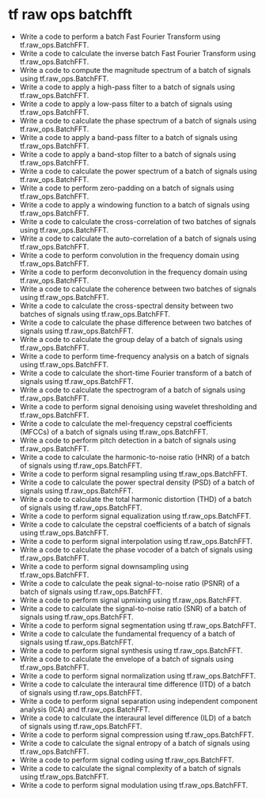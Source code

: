 # tf raw ops batchfft

- Write a code to perform a batch Fast Fourier Transform using tf.raw_ops.BatchFFT.
- Write a code to calculate the inverse batch Fast Fourier Transform using tf.raw_ops.BatchFFT.
- Write a code to compute the magnitude spectrum of a batch of signals using tf.raw_ops.BatchFFT.
- Write a code to apply a high-pass filter to a batch of signals using tf.raw_ops.BatchFFT.
- Write a code to apply a low-pass filter to a batch of signals using tf.raw_ops.BatchFFT.
- Write a code to calculate the phase spectrum of a batch of signals using tf.raw_ops.BatchFFT.
- Write a code to apply a band-pass filter to a batch of signals using tf.raw_ops.BatchFFT.
- Write a code to apply a band-stop filter to a batch of signals using tf.raw_ops.BatchFFT.
- Write a code to calculate the power spectrum of a batch of signals using tf.raw_ops.BatchFFT.
- Write a code to perform zero-padding on a batch of signals using tf.raw_ops.BatchFFT.
- Write a code to apply a windowing function to a batch of signals using tf.raw_ops.BatchFFT.
- Write a code to calculate the cross-correlation of two batches of signals using tf.raw_ops.BatchFFT.
- Write a code to calculate the auto-correlation of a batch of signals using tf.raw_ops.BatchFFT.
- Write a code to perform convolution in the frequency domain using tf.raw_ops.BatchFFT.
- Write a code to perform deconvolution in the frequency domain using tf.raw_ops.BatchFFT.
- Write a code to calculate the coherence between two batches of signals using tf.raw_ops.BatchFFT.
- Write a code to calculate the cross-spectral density between two batches of signals using tf.raw_ops.BatchFFT.
- Write a code to calculate the phase difference between two batches of signals using tf.raw_ops.BatchFFT.
- Write a code to calculate the group delay of a batch of signals using tf.raw_ops.BatchFFT.
- Write a code to perform time-frequency analysis on a batch of signals using tf.raw_ops.BatchFFT.
- Write a code to calculate the short-time Fourier transform of a batch of signals using tf.raw_ops.BatchFFT.
- Write a code to calculate the spectrogram of a batch of signals using tf.raw_ops.BatchFFT.
- Write a code to perform signal denoising using wavelet thresholding and tf.raw_ops.BatchFFT.
- Write a code to calculate the mel-frequency cepstral coefficients (MFCCs) of a batch of signals using tf.raw_ops.BatchFFT.
- Write a code to perform pitch detection in a batch of signals using tf.raw_ops.BatchFFT.
- Write a code to calculate the harmonic-to-noise ratio (HNR) of a batch of signals using tf.raw_ops.BatchFFT.
- Write a code to perform signal resampling using tf.raw_ops.BatchFFT.
- Write a code to calculate the power spectral density (PSD) of a batch of signals using tf.raw_ops.BatchFFT.
- Write a code to calculate the total harmonic distortion (THD) of a batch of signals using tf.raw_ops.BatchFFT.
- Write a code to perform signal equalization using tf.raw_ops.BatchFFT.
- Write a code to calculate the cepstral coefficients of a batch of signals using tf.raw_ops.BatchFFT.
- Write a code to perform signal interpolation using tf.raw_ops.BatchFFT.
- Write a code to calculate the phase vocoder of a batch of signals using tf.raw_ops.BatchFFT.
- Write a code to perform signal downsampling using tf.raw_ops.BatchFFT.
- Write a code to calculate the peak signal-to-noise ratio (PSNR) of a batch of signals using tf.raw_ops.BatchFFT.
- Write a code to perform signal upmixing using tf.raw_ops.BatchFFT.
- Write a code to calculate the signal-to-noise ratio (SNR) of a batch of signals using tf.raw_ops.BatchFFT.
- Write a code to perform signal segmentation using tf.raw_ops.BatchFFT.
- Write a code to calculate the fundamental frequency of a batch of signals using tf.raw_ops.BatchFFT.
- Write a code to perform signal synthesis using tf.raw_ops.BatchFFT.
- Write a code to calculate the envelope of a batch of signals using tf.raw_ops.BatchFFT.
- Write a code to perform signal normalization using tf.raw_ops.BatchFFT.
- Write a code to calculate the interaural time difference (ITD) of a batch of signals using tf.raw_ops.BatchFFT.
- Write a code to perform signal separation using independent component analysis (ICA) and tf.raw_ops.BatchFFT.
- Write a code to calculate the interaural level difference (ILD) of a batch of signals using tf.raw_ops.BatchFFT.
- Write a code to perform signal compression using tf.raw_ops.BatchFFT.
- Write a code to calculate the signal entropy of a batch of signals using tf.raw_ops.BatchFFT.
- Write a code to perform signal coding using tf.raw_ops.BatchFFT.
- Write a code to calculate the signal complexity of a batch of signals using tf.raw_ops.BatchFFT.
- Write a code to perform signal modulation using tf.raw_ops.BatchFFT.